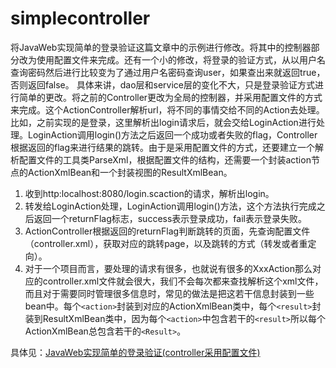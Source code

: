 # simplecontroller

将JavaWeb实现简单的登录验证这篇文章中的示例进行修改。将其中的控制器部分改为使用配置文件来完成。还有一个小的修改，将登录的验证方式，从以用户名查询密码然后进行比较变为了通过用户名密码查询user，如果查出来就返回true，否则返回false。
具体来讲，dao层和service层的变化不大，只是登录验证方式进行简单的更改。将之前的Controller更改为全局的控制器，并采用配置文件的方式来完成。这个ActionController解析url，将不同的事情交给不同的Action去处理。比如，之前实现的是登录，这里解析出login请求后，就会交给LoginAction进行处理。LoginAction调用login()方法之后返回一个成功或者失败的flag，Controller根据返回的flag来进行结果的跳转。由于是采用配置文件的方式，还要建立一个解析配置文件的工具类ParseXml，根据配置文件的结构，还需要一个封装action节点的ActionXmlBean和一个封装视图的ResultXmlBean。

1. 收到http:localhost:8080/login.scaction的请求，解析出login。
2. 转发给LoginAction处理，LoginAction调用login()方法，这个方法执行完成之后返回一个returnFlag标志，success表示登录成功，fail表示登录失败。
3. ActionController根据返回的returnFlag判断跳转的页面，先查询配置文件（controller.xml），获取对应的跳转page，以及跳转的方式（转发或者重定向）。
4. 对于一个项目而言，要处理的请求有很多，也就说有很多的XxxAction那么对应的controller.xml文件就会很大，我们不会每次都来查找解析这个xml文件，而且对于需要同时管理很多信息时，常见的做法是把这若干信息封装到一些bean中。每个`<action>`封装到对应的ActionXmlBean类中，每个`<result>`封装到ResultXmlBean类中，因为每个`<action>`中包含若干的`<result>`所以每个ActionXmlBean总包含若干的`<Result>`。

具体见：[JavaWeb实现简单的登录验证(controller采用配置文件)](http://qixingjun.tech/2016/12/03/simple-controller-based-on-configuration-file/)
